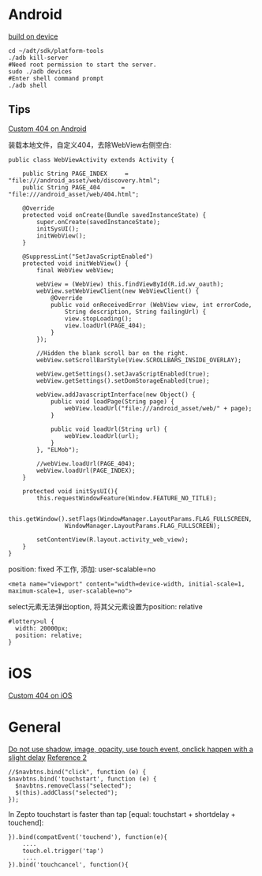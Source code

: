 Android
====
[build on device](http://developer.android.com/tools/building/building-eclipse.html)

    cd ~/adt/sdk/platform-tools
    ./adb kill-server
    #Need root permission to start the server.
    sudo ./adb devices
    #Enter shell command prompt
    ./adb shell

Tips
----
[Custom 404 on Android](http://stackoverflow.com/questions/4101331/editing-or-creating-a-custom-web-page-not-available)

装载本地文件，自定义404，去除WebView右侧空白:

    public class WebViewActivity extends Activity {
    
        public String PAGE_INDEX     = "file:///android_asset/web/discovery.html";
        public String PAGE_404 		= "file:///android_asset/web/404.html"; 
    
        @Override
        protected void onCreate(Bundle savedInstanceState) {
            super.onCreate(savedInstanceState);
            initSysUI();
            initWebView();
        }
    
        @SuppressLint("SetJavaScriptEnabled")
        protected void initWebView() {  
            final WebView webView;
    
            webView = (WebView) this.findViewById(R.id.wv_oauth);
            webView.setWebViewClient(new WebViewClient() {
                @Override
                public void onReceivedError (WebView view, int errorCode,
                    String description, String failingUrl) {
                    view.stopLoading();
                    view.loadUrl(PAGE_404);
                }
            });
            
            //Hidden the blank scroll bar on the right.
            webView.setScrollBarStyle(View.SCROLLBARS_INSIDE_OVERLAY);
    
            webView.getSettings().setJavaScriptEnabled(true);
            webView.getSettings().setDomStorageEnabled(true);
    
            webView.addJavascriptInterface(new Object() {
            	public void loadPage(String page) {
            		webView.loadUrl("file:///android_asset/web/" + page);
            	}
    
                public void loadUrl(String url) {
                    webView.loadUrl(url);
                }
            }, "ELMob");
    
            //webView.loadUrl(PAGE_404);
            webView.loadUrl(PAGE_INDEX);
        }
    
        protected void initSysUI(){
            this.requestWindowFeature(Window.FEATURE_NO_TITLE);
    
            this.getWindow().setFlags(WindowManager.LayoutParams.FLAG_FULLSCREEN,  
                    WindowManager.LayoutParams.FLAG_FULLSCREEN);
    
            setContentView(R.layout.activity_web_view);
        }
    }

position: fixed 不工作, 添加: user-scalable=no

    <meta name="viewport" content="width=device-width, initial-scale=1, maximum-scale=1, user-scalable=no">

select元素无法弹出option, 将其父元素设置为position: relative

    #lottery>ul {
      width: 20000px;
      position: relative;
    }




iOS
====

[Custom 404 on iOS](http://stackoverflow.com/questions/4497120/how-to-find-the-404-error-when-i-am-uisng-a-webview-based-application-and-the-se)


General
====

[Do not use shadow, image, opacity, use touch event, onclick happen with a slight delay](http://mir.aculo.us/2010/06/04/making-an-ipad-html5-app-making-it-really-fast/) [Reference 2](https://developer.mozilla.org/en-US/docs/DOM/Touch_events)

    //$navbtns.bind("click", function (e) {
    $navbtns.bind('touchstart', function (e) {
      $navbtns.removeClass("selected");
      $(this).addClass("selected");
    });

In Zepto touchstart is faster than tap [equal: touchstart + shortdelay + touchend]:

    }).bind(compatEvent('touchend'), function(e){
        ....
        touch.el.trigger('tap')
        ....
    }).bind('touchcancel', function(){
 
